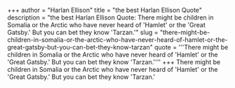+++
author = "Harlan Ellison"
title = "the best Harlan Ellison Quote"
description = "the best Harlan Ellison Quote: There might be children in Somalia or the Arctic who have never heard of 'Hamlet' or the 'Great Gatsby.' But you can bet they know 'Tarzan.'"
slug = "there-might-be-children-in-somalia-or-the-arctic-who-have-never-heard-of-hamlet-or-the-great-gatsby-but-you-can-bet-they-know-tarzan"
quote = '''There might be children in Somalia or the Arctic who have never heard of 'Hamlet' or the 'Great Gatsby.' But you can bet they know 'Tarzan.''''
+++
There might be children in Somalia or the Arctic who have never heard of 'Hamlet' or the 'Great Gatsby.' But you can bet they know 'Tarzan.'
